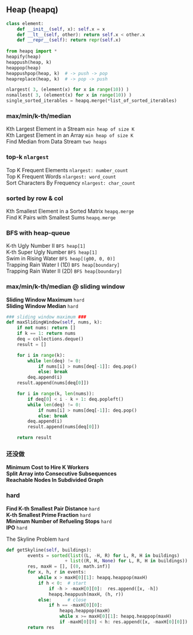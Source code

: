 ## Heap (heapq)
``` python
class element:
    def __init__(self, x): self.x = x
    def __lt__(self, other): return self.x < other.x
    def __repr__(self): return repr(self.x)
    
from heapq import *
heapify(heap)
heappush(heap, k)
heappop(heap)
heappushpop(heap, k)  # -> push -> pop
heapreplace(heap, k)  # -> pop -> push

nlargest( 3, (element(x) for x in range(10)) )
nsmallest( 3, (element(x) for x in range(10)) )
single_sorted_iterables = heapq.merge(*list_of_sorted_iterables)
```
### max/min/k-th/median
Kth Largest Element in a Stream  `min heap of size K`       
Kth Largest Element in an Array `min heap of size K`    
Find Median from Data Stream `two heaps`        

### top-k `nlargest`
Top K Frequent Elements `nlargest: number_count`     
Top K Frequent Words `nlargest: word_count`       
Sort Characters By Frequency  `nlargest: char_count`    

### sorted by row & col
Kth Smallest Element in a Sorted Matrix `heapq.merge`     
Find K Pairs with Smallest Sums `heapq.merge`     


### BFS with heap-queue
K-th Ugly Number II `BFS heap[1]`      
K-th Super Ugly Number `BFS heap[1]`             
Swim in Rising Water  `BFS heap[(g00, 0, 0)]`       
Trapping Rain Water I (1D) `BFS heap[boundary]`      
Trapping Rain Water II (2D)  `BFS heap[boundary]`      

### max/min/k-th/median @ sliding window
**Sliding Window Maximum** `hard`       
**Sliding Window Median** `hard`       

``` python
### sliding window maximum ### 
def maxSlidingWindow(self, nums, k):
    if not nums: return []
    if k == 1: return nums
    deq = collections.deque()
    result = []

    for i in range(k):
        while len(deq) != 0:
            if nums[i] > nums[deq[-1]]: deq.pop()
            else: break
        deq.append(i)
    result.append(nums[deq[0]])

    for i in range(k, len(nums)):
        if deq[0] < i - k + 1: deq.popleft()
        while len(deq) != 0:
            if nums[i] > nums[deq[-1]]: deq.pop()
            else: break
        deq.append(i)
        result.append(nums[deq[0]])

    return result
```

### 还没做
**Minimum Cost to Hire K Workers**       
**Split Array into Consecutive Subsequences**        
**Reachable Nodes In Subdivided Graph**      

### hard
**Find K-th Smallest Pair Distance** `hard`        
**K-th Smallest Prime Fraction** `hard`          
**Minimum Number of Refueling Stops** `hard`       
**IPO** `hard`     

The Skyline Problem `hard`     

``` python
def getSkyline(self, buildings):
        events = sorted(list((L, -H, R) for L, R, H in buildings) 
                      + list((R, H, None) for L, R, H in buildings))
        res, maxH = [], [(0, math.inf)]
        for x, h, r in events:
            while x > maxH[0][1]: heapq.heappop(maxH)
            if h < 0:  # start
                if -h > -maxH[0][0]:  res.append([x, -h])
                heapq.heappush(maxH, (h, r))
            else:      # close
                if h == -maxH[0][0]:
                    heapq.heappop(maxH)
                    while x >= maxH[0][1]: heapq.heappop(maxH)
                    if -maxH[0][0] < h: res.append([x, -maxH[0][0]])
        return res
```